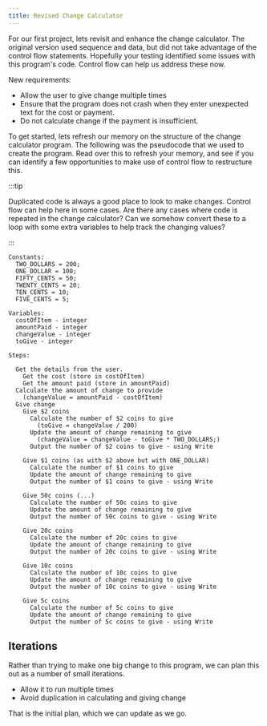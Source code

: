 ```yaml
---
title: Revised Change Calculator
---
```


For our first project, lets revisit and enhance the change calculator. The original version used sequence and data, but did not take advantage of the control flow statements. Hopefully your testing identified some issues with this program's code. Control flow can help us address these now.

New requirements:

- Allow the user to give change multiple times
- Ensure that the program does not crash when they enter unexpected text for the cost or payment.
- Do not calculate change if the payment is insufficient.

To get started, lets refresh our memory on the structure of the change calculator program. The following was the pseudocode that we used to create the program. Read over this to refresh your memory, and see if you can identify a few opportunities to make use of control flow to restructure this.

:::tip

Duplicated code is always a good place to look to make changes. Control flow can help here in some cases. Are there any cases where code is repeated in the change calculator? Can we somehow convert these to a loop with some extra variables to help track the changing values?

:::

```pseudocode
Constants:
  TWO_DOLLARS = 200;
  ONE_DOLLAR = 100;
  FIFTY_CENTS = 50;
  TWENTY_CENTS = 20;
  TEN_CENTS = 10;
  FIVE_CENTS = 5;

Variables:
  costOfItem - integer
  amountPaid - integer
  changeValue - integer
  toGive - integer

Steps:

  Get the details from the user.
    Get the cost (store in costOfItem)
    Get the amount paid (store in amountPaid)
  Calculate the amount of change to provide 
    (changeValue = amountPaid - costOfItem)
  Give change
    Give $2 coins
      Calculate the number of $2 coins to give
        (toGive = changeValue / 200)
      Update the amount of change remaining to give
        (changeValue = changeValue - toGive * TWO_DOLLARS;)
      Output the number of $2 coins to give - using Write

    Give $1 coins (as with $2 above but with ONE_DOLLAR)
      Calculate the number of $1 coins to give
      Update the amount of change remaining to give
      Output the number of $1 coins to give - using Write

    Give 50c coins (...)
      Calculate the number of 50c coins to give
      Update the amount of change remaining to give
      Output the number of 50c coins to give - using Write

    Give 20c coins
      Calculate the number of 20c coins to give
      Update the amount of change remaining to give
      Output the number of 20c coins to give - using Write

    Give 10c coins
      Calculate the number of 10c coins to give
      Update the amount of change remaining to give
      Output the number of 10c coins to give - using Write

    Give 5c coins
      Calculate the number of 5c coins to give
      Update the amount of change remaining to give
      Output the number of 5c coins to give - using Write
```

## Iterations

Rather than trying to make one big change to this program, we can plan this out as a number of small iterations.

- Allow it to run multiple times
- Avoid duplication in calculating and giving change

That is the initial plan, which we can update as we go.
